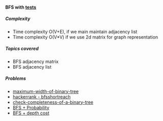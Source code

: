 #### BFS with [tests][1]

##### Complexity
+ Time complexity O(V+E), if we main maintain adjacency list
+ Time complexity O(V*V) if we use 2d matrix for graph representation

##### Topics covered
+ BFS adjacency matrix
+ BFS adjacency list

##### Problems
+ [maximum-width-of-binary-tree][4]
+ [hackerrank - bfsshortreach][6]
+ [check-completeness-of-a-binary-tree][5]
+ [BFS + Probability][3]
+ [BFS + depth cost][2]

[1]: https://github.com/jonycse/data-structures-algorithms-in-java/tree/master/src/test/java/dsalgo/graph/bfs
[2]: https://leetcode.com/contest/weekly-contest-179/problems/time-needed-to-inform-all-employees/
[3]: https://leetcode.com/contest/weekly-contest-179/problems/frog-position-after-t-seconds/
[4]: https://leetcode.com/problems/maximum-width-of-binary-tree/
[5]: https://leetcode.com/problems/check-completeness-of-a-binary-tree/
[6]: https://www.hackerrank.com/challenges/bfsshortreach
